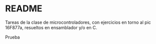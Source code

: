 # README #

Tareas de la clase de microcontroladores, con ejercicios en torno al pic
16F877a, resueltos en ensamblador y/o en C.

Prueba